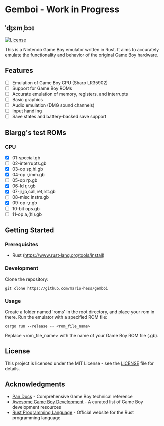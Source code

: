 # Gemboi - Work in Progress
## ˈʤɛmˌbɔɪ

[![License](https://img.shields.io/badge/license-MIT-blue.svg)](https://opensource.org/licenses/MIT)

This is a Nintendo Game Boy emulator written in Rust. It aims to accurately emulate the functionality and behavior of the original Game Boy hardware.

## Features

- [ ] Emulation of Game Boy CPU (Sharp LR35902)
- [ ] Support for Game Boy ROMs
- [ ] Accurate emulation of memory, registers, and interrupts
- [ ] Basic graphics
- [ ] Audio emulation (DMG sound channels)
- [ ] Input handling
- [ ] Save states and battery-backed save support

## Blargg's test ROMs

### CPU

- [x] 01-special.gb
- [ ] 02-interrupts.gb
- [x] 03-op sp,hl.gb
- [x] 04-op r,imm.gb
- [ ] 05-op rp.gb
- [x] 06-ld r,r.gb
- [x] 07-jr,jp,call,ret,rst.gb
- [ ] 08-misc instrs.gb
- [x] 09-op r,r.gb
- [ ] 10-bit ops.gb
- [ ] 11-op a,(hl).gb

## Getting Started

### Prerequisites

- Rust (https://www.rust-lang.org/tools/install)

### Development

Clone the repository:
```
git clone https://github.com/mario-hess/gemboi
```

### Usage

Create a folder named 'roms' in the root directory, and place your rom in there.
Run the emulator with a specified ROM file:
```
cargo run --release -- <rom_file_name>
```
Replace <rom_file_name> with the name of your Game Boy ROM file (.gb).

## License

This project is licensed under the MIT License - see the [LICENSE](LICENSE) file for details.

## Acknowledgments

- [Pan Docs](https://gbdev.io/pandocs/) - Comprehensive Game Boy technical reference
- [Awesome Game Boy Development](https://github.com/avivace/awesome-gbdev) - A curated list of Game Boy development resources
- [Rust Programming Language](https://www.rust-lang.org/) - Official website for the Rust programming language
